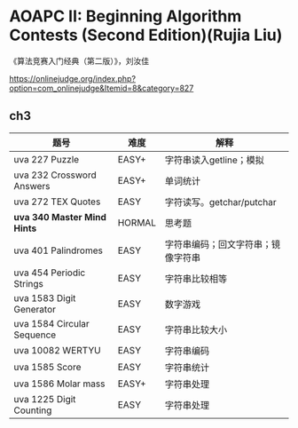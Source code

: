 # AOAPC II: Beginning Algorithm Contests (Second Edition)(Rujia Liu)

《算法竞赛入门经典（第二版）》，刘汝佳

https://onlinejudge.org/index.php?option=com_onlinejudge&Itemid=8&category=827

## ch3

| 题号                          | 难度   | 解释                               |
| ----------------------------- | ------ | ---------------------------------- |
| uva 227 Puzzle                | EASY+  | 字符串读入getline；模拟            |
| uva 232 Crossword Answers     | EASY+  | 单词统计                           |
| uva 272 TEX Quotes            | EASY   | 字符读写。getchar/putchar          |
| **uva 340 Master Mind Hints** | HORMAL | 思考题                             |
| uva 401 Palindromes           | EASY   | 字符串编码；回文字符串；镜像字符串 |
| uva 454 Periodic Strings      | EASY   | 字符串比较相等                     |
| uva 1583 Digit Generator      | EASY   | 数字游戏                           |
| uva 1584 Circular Sequence    | EASY   | 字符串比较大小                     |
| uva 10082 WERTYU              | EASY   | 字符串编码                         |
| uva 1585 Score                | EASY   | 字符串统计                         |
| uva 1586 Molar mass           | EASY+  | 字符串处理                         |
| uva 1225  Digit Counting      | EASY   | 字符串处理                         |





